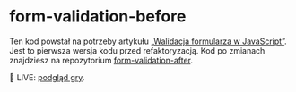 # form-validation-before

Ten kod powstał na potrzeby artykułu [„Walidacja formularza w JavaScript”](https://devmentor.pl/b/walidacja-formularza-w-javascript). Jest to pierwsza wersja kodu przed refaktoryzacją. Kod po zmianach znajdziesz na repozytorium [form-validation-after](https://github.com/devmentor-pl/form-validation-after).

🎯 LIVE: [podgląd gry](https://devmentor-pl.github.io/form-validation-before/).
